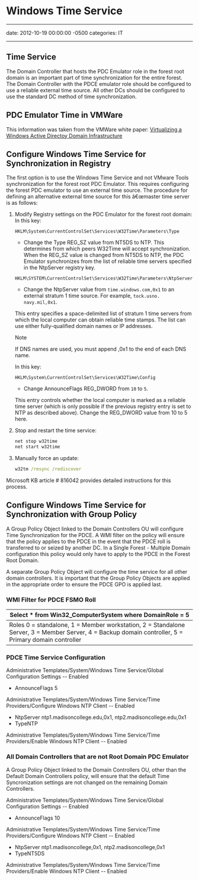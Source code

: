 # Windows Time Service

---

date:   2012-10-19 00:00:00 -0500
categories: IT

---

## Time Service

The Domain Controller that hosts the PDC Emulator role in the forest root domain is an important part of time synchronization for the entire forest. The Domain Controller with the PDCE emulator role should be configured to use a reliable external time source. All other DCs should be configured to use the standard DC method of time synchronization.

## PDC Emulator Time in VMWare

This information was taken from the VMWare white paper:
[Virtualizing a Windows Active Directoy Domain Infrastructure]("http://www.vmware.com/files/pdf/Virtualizing_Windows_Active_Directory.pdf")

## Configure Windows Time Service for Synchronization in Registry

The first option is to use the Windows Time Service and not VMware Tools synchronization for the forest root PDC Emulator. This requires configuring the forest PDC emulator to use an external time source. The procedure for defining an alternative external time source for this â€œmaster time server is as follows:

1. Modify Registry settings on the PDC Emulator for the forest
root domain:
In this key:

    ```text
    HKLM\System\CurrentControlSet\Services\W32Time\Parameters\Type
    ```

    - Change the Type REG_SZ value from NT5DS to NTP. This determines from which peers W32Time will accept synchronization. When the REG_SZ value is changed from NT5DS to NTP, the PDC Emulator synchronizes from the list of reliable time servers specified in the NtpServer registry key.

    ```text
    HKLM\SYSTEM\CurrentControlSet\Services\W32Time\Parameters\NtpServer
    ```

    - Change the NtpServer value from ```time.windows.com,0x1``` to
    an external stratum 1 time source. For example, ```tock.usno.
    navy.mil,0x1```.

    This entry specifies a space-delimited list of stratum 1 time
    servers from which the local computer can obtain reliable
    time stamps. The list can use either fully-qualified domain
    names or IP addresses.

    > [!NOTE]
    > If DNS names are used, you must append ,0x1 to the end of each DNS name.

    In this key:

    ```text
    HKLM\System\CurrentControlSet\Services\W32Time\Config
    ```

    - Change AnnounceFlags REG_DWORD from ```10``` to ```5```.

    This entry controls whether the local computer is marked as a reliable time server (which is only possible if the previous registry entry is set to NTP as described above). Change the REG_DWORD value from 10 to 5 here.

2. Stop and restart the time service:

    ```cmd
    net stop w32time
    net start w32time
    ```

3. Manually force an update:

    ```cmd
    w32tm /resync /rediscover
    ```

Microsoft KB article # 816042 provides detailed instructions
for this process.

## Configure Windows Time Service for Synchronization with Group Policy

A Group Policy Object linked to the Domain Controllers OU will configure Time Synchronization for the PDCE. A WMI filter on the policy will ensure that the policy applies to the PDCE in the event that the PDCE roll is transferred to or seized by another DC. In a Single Forest - Multiple Domain configuration this policy would only have to apply to the PDCE in the Forest Root Domain.

A separate Group Policy Object will configure the time service for all other domain controllers. It is important that the Group Policy Objects are applied in the appropriate order to ensure the PDCE GPO is applied last.

### WMI Filter for PDCE FSMO Roll

| Select * from Win32_ComputerSystem where DomainRole = 5 |
|------------------------------------------------------------------------|
| Roles 0 = standalone, 1 = Member workstation, 2 = Standalone Server, 3 = Member Server, 4 = Backup domain controller, 5 = Primary domain controller |

### PDCE Time Service Configuration

Administrative Templates/System/Windows Time Service/Global Configuration Settings -- Enabled

- AnnounceFlags 5

Administrative Templates/System/Windows Time Service/Time Providers/Configure Windows NTP Client -- Enabled

- NtpServer ntp1.madisoncollege.edu,0x1, ntp2.madisoncollege.edu,0x1
- TypeNTP

Administrative Templates/System/Windows Time Service/Time Providers/Enable Windows NTP Client -- Enabled

### All Domain Controllers that are not Root Domain PDC Emulator

A Group Policy Object linked to the Domain Controllers OU, other than the Default Domain Controllers policy, will ensure that the default Time Syncronization settings are not changed on the remaining Domain Controllers.

Administrative Templates/System/Windows Time Service/Global Configuration Settings -- Enabled

- AnnounceFlags 10

Administrative Templates/System/Windows Time Service/Time Providers/Configure Windows NTP Client -- Enabled

- NtpServer ntp1.madisoncollege,0x1, ntp2.madisoncollege,0x1
- TypeNT5DS

Administrative Templates/System/Windows Time Service/Time Providers/Enable Windows NTP Client -- Enabled
